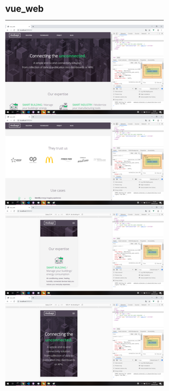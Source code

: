 # vue_web
 
------------
<img src="/screenshot/web_1.png"  />
<img src="/screenshot/web_2.png" />
<img src="/screenshot/mobile_1.png" />
<img src="/screenshot/mobile_2.png" />

